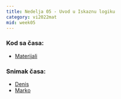 ```yaml
---
title: Nedelja 05 - Uvod u Iskaznu logiku
category: vi2022mat
mid: week05
---
```


### Kod sa časa:

- <a target="_blank" href="https://github.com/matfvi/vi/tree/master/2023.2024/05_Uvod_u_iskaznu_logiku">Materijali</a>

### Snimak časa:
  - <a target="_blank" href="https://youtu.be/UZRwR8Q1ZVI">Denis</a>
  - <a target="_blank" href="https://youtu.be/qWLuuSCq9eY">Marko</a>

